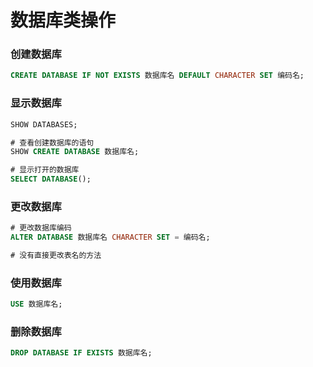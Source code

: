 # 数据库类操作


### 创建数据库

```sql
CREATE DATABASE IF NOT EXISTS 数据库名 DEFAULT CHARACTER SET 编码名;
```


### 显示数据库

```sql
SHOW DATABASES;

# 查看创建数据库的语句
SHOW CREATE DATABASE 数据库名;

# 显示打开的数据库
SELECT DATABASE();
```


### 更改数据库

```sql
# 更改数据库编码
ALTER DATABASE 数据库名 CHARACTER SET = 编码名;

# 没有直接更改表名的方法
```


### 使用数据库

```sql
USE 数据库名;
```


### 删除数据库

```sql
DROP DATABASE IF EXISTS 数据库名;
```

